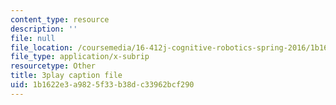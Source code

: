 ```yaml
---
content_type: resource
description: ''
file: null
file_location: /coursemedia/16-412j-cognitive-robotics-spring-2016/1b1622e3a9825f33b38dc33962bcf290_Tmhe33f9mWA.vtt
file_type: application/x-subrip
resourcetype: Other
title: 3play caption file
uid: 1b1622e3-a982-5f33-b38d-c33962bcf290
---
```

